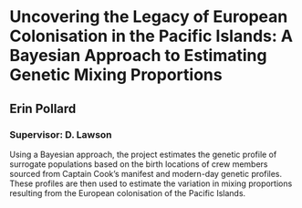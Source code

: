 # Uncovering the Legacy of European Colonisation in the Pacific Islands: A Bayesian Approach to Estimating Genetic Mixing Proportions
## Erin Pollard
### Supervisor: D. Lawson
Using a Bayesian approach, the project estimates the genetic profile of surrogate populations based on the birth locations of crew members sourced from Captain Cook’s manifest and modern-day genetic profiles. These profiles are then used to estimate the variation in mixing proportions resulting from the European colonisation of the Pacific Islands.
